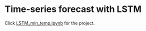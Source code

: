 # Time-series forecast with LSTM
Click [LSTM_min_temp.ipynb](https://nbviewer.jupyter.org/github/ginochen/LSTM/blob/master/LSTM_min_temp.ipynb) for the project.
